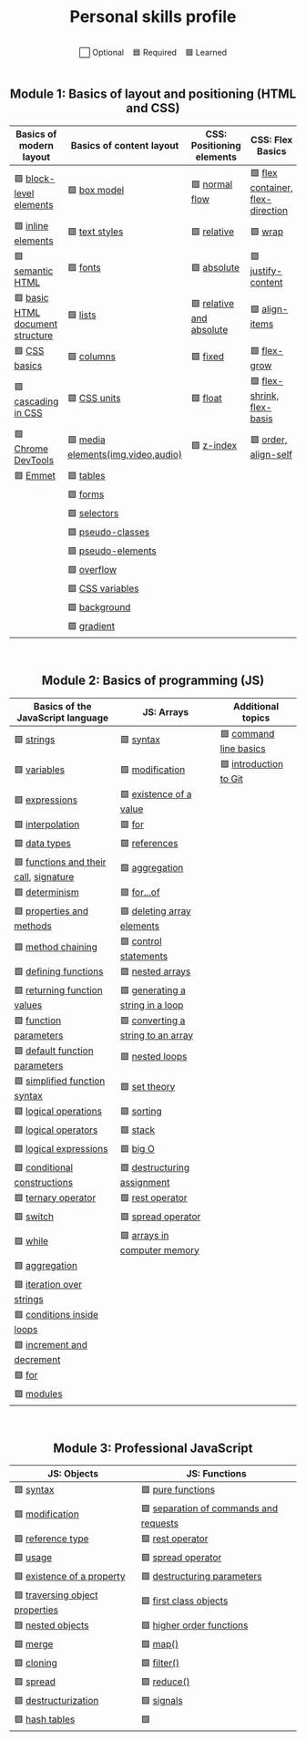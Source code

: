 [block-level elements]: https://ru.hexlet.io/courses/layout-designer-basics/lessons/block-model/theory_unit
[inline elements]: https://ru.hexlet.io/courses/layout-designer-basics/lessons/block-model/theory_unit
[semantic HTML]: https://ru.hexlet.io/courses/layout-designer-basics/lessons/semantic-html/theory_unit
[basic HTML document structure]: https://ru.hexlet.io/courses/layout-designer-basics/lessons/page-structure/theory_unit
[CSS basics]: https://ru.hexlet.io/courses/layout-designer-basics/lessons/css-intro/theory_unit
[cascading in CSS]: https://ru.hexlet.io/courses/layout-designer-basics/lessons/css-cascade/theory_unit
[Chrome DevTools]: https://ru.hexlet.io/courses/layout-designer-basics/lessons/devtools/theory_unit
[Emmet]: https://ru.hexlet.io/courses/layout-designer-basics/lessons/emmet/theory_unit

[box model]: https://ru.hexlet.io/courses/css-content/lessons/box-model/theory_unit
[text styles]: https://ru.hexlet.io/courses/css-content/lessons/text/theory_unit
[fonts]: https://ru.hexlet.io/courses/css-content/lessons/fonts/theory_unit
[lists]: https://ru.hexlet.io/courses/css-content/lessons/list/theory_unit
[columns]: https://ru.hexlet.io/courses/css-content/lessons/columns/theory_unit
[CSS Units]: https://ru.hexlet.io/courses/css-content/lessons/units/theory_unit
[media elements(img,video,audio)]: https://ru.hexlet.io/courses/css-content/lessons/media/theory_unit
[tables]: https://ru.hexlet.io/courses/css-content/lessons/table/theory_unit
[forms]: https://ru.hexlet.io/courses/css-content/lessons/forms/theory_unit
[selectors]: https://ru.hexlet.io/courses/css-content/lessons/selectors/theory_unit
[pseudo-classes]: https://ru.hexlet.io/courses/css-content/lessons/pseudoclasses/theory_unit
[pseudo-elements]: https://ru.hexlet.io/courses/css-content/lessons/pseudoelements/theory_unit
[overflow]: https://ru.hexlet.io/courses/css-content/lessons/overflow/theory_unit
[css variables]: https://ru.hexlet.io/courses/css-content/lessons/variables/theory_unit
[background]: https://ru.hexlet.io/courses/css-content/lessons/background/theory_unit
[gradient]: https://ru.hexlet.io/courses/css-content/lessons/gradient/theory_unit

[normal flow]: https://ru.hexlet.io/courses/css-positioning/lessons/flow/theory_unit
[relative]: https://ru.hexlet.io/courses/css-positioning/lessons/relative/theory_unit
[absolute]: https://ru.hexlet.io/courses/css-positioning/lessons/absolute/theory_unit
[relative and absolute]: https://ru.hexlet.io/courses/css-positioning/lessons/relative-and-absolute/theory_unit
[fixed]: https://ru.hexlet.io/courses/css-positioning/lessons/fixed/theory_unit
[float]: https://ru.hexlet.io/courses/css-positioning/lessons/float/theory_unit
[z-index]: https://ru.hexlet.io/courses/css-positioning/lessons/z-index/theory_unit

[flex container, flex-direction]: https://ru.hexlet.io/courses/css-flex/lessons/container/theory_unit
[wrap]: https://ru.hexlet.io/courses/css-flex/lessons/wrap/theory_unit
[justify-content]: https://ru.hexlet.io/courses/css-flex/lessons/justify-content/theory_unit
[align-items]: https://ru.hexlet.io/courses/css-flex/lessons/align-items/theory_unit
[flex-grow]: https://ru.hexlet.io/courses/css-flex/lessons/flex-grow/theory_unit
[flex-shrink, flex-basis]: https://ru.hexlet.io/courses/css-flex/lessons/items-flexible/theory_unit
[order, align-self]: https://ru.hexlet.io/courses/css-flex/lessons/items-position/theory_unit

[strings]: https://ru.hexlet.io/courses/js-basics/lessons/strings/theory_unit
[variables]: https://ru.hexlet.io/courses/js-basics/lessons/variables/theory_unit
[expressions]: https://ru.hexlet.io/courses/js-basics/lessons/variables-expression/theory_unit
[interpolation]: https://ru.hexlet.io/courses/js-basics/lessons/interpolation/theory_unit
[data types]: https://ru.hexlet.io/courses/js-basics/lessons/data-types/theory_unit
[functions and their call]: https://ru.hexlet.io/courses/js-basics/lessons/calling-functions/theory_unit
[signature]: https://ru.hexlet.io/courses/js-basics/lessons/signature/theory_unit
[determinism]: https://ru.hexlet.io/courses/js-basics/lessons/deterministic/theory_unit
[properties and methods]: https://ru.hexlet.io/courses/js-basics/lessons/properties-methods/theory_unit
[method chaining]: https://ru.hexlet.io/courses/js-basics/lessons/methods-chain/theory_unit
[defining functions]: https://ru.hexlet.io/courses/js-basics/lessons/functions-define/theory_unit
[returning function values]: https://ru.hexlet.io/courses/js-basics/lessons/functions-return/theory_unit
[function parameters]: https://ru.hexlet.io/courses/js-basics/lessons/functions-parameters/theory_unit
[default function parameters]: https://ru.hexlet.io/courses/js-basics/lessons/functions-default-parameters/theory_unit
[simplified function syntax]: https://ru.hexlet.io/courses/js-basics/lessons/functions-short-syntax/theory_unit
[logical operations]: https://ru.hexlet.io/courses/js-basics/lessons/logical-operations/theory_unit
[logical operators]: https://ru.hexlet.io/courses/js-basics/lessons/logical-operators/theory_unit
[logical expressions]: https://ru.hexlet.io/courses/js-basics/lessons/logical-expressions/theory_unit
[conditional constructions]: https://ru.hexlet.io/courses/js-basics/lessons/conditionals/theory_unit
[ternary operator]: https://ru.hexlet.io/courses/js-basics/lessons/ternary-operator/theory_unit
[switch]: https://ru.hexlet.io/courses/js-basics/lessons/switch/theory_unit
[while]: https://ru.hexlet.io/courses/js-basics/lessons/while/theory_unit
[aggregation]: https://ru.hexlet.io/courses/js-basics/lessons/aggregation/theory_unit
[iteration over strings]: https://ru.hexlet.io/courses/js-basics/lessons/iteration-over-strings/theory_unit
[conditions inside loops]: https://ru.hexlet.io/courses/js-basics/lessons/conditions-inside-loops/theory_unit
[increment and decrement]: https://ru.hexlet.io/courses/js-basics/lessons/mutators/theory_unit
[for]: https://ru.hexlet.io/courses/js-basics/lessons/for/theory_unit
[modules]: https://ru.hexlet.io/courses/js-basics/lessons/modules/theory_unit

[syntax]: https://ru.hexlet.io/courses/js-arrays/lessons/syntax/theory_unit
[modification]: https://ru.hexlet.io/courses/js-arrays/lessons/modification/theory_unit
[existence of a value]: https://ru.hexlet.io/courses/js-arrays/lessons/isset/theory_unit
[for]: https://ru.hexlet.io/courses/js-arrays/lessons/for/theory_unit
[references]: https://ru.hexlet.io/courses/js-arrays/lessons/references/theory_unit
[aggregation]: https://ru.hexlet.io/courses/js-arrays/lessons/aggregation/theory_unit
[for...of]: https://ru.hexlet.io/courses/js-arrays/lessons/for-of/theory_unit
[deleting array elements]: https://ru.hexlet.io/courses/js-arrays/lessons/removing/theory_unit
[control statements]: https://ru.hexlet.io/courses/js-arrays/lessons/control-statements/theory_unit
[nested arrays]: https://ru.hexlet.io/courses/js-arrays/lessons/nested-arrays/theory_unit
[generating a string in a loop]: https://ru.hexlet.io/courses/js-arrays/lessons/build-strings/theory_unit
[converting a string to an array]: https://ru.hexlet.io/courses/js-arrays/lessons/strings/theory_unit
[nested loops]: https://ru.hexlet.io/courses/js-arrays/lessons/nested-loops/theory_unit
[set theory]: https://ru.hexlet.io/courses/js-arrays/lessons/set-theory/theory_unit
[sorting]: https://ru.hexlet.io/courses/js-arrays/lessons/sorting/theory_unit
[stack]: https://ru.hexlet.io/courses/js-arrays/lessons/stack/theory_unit
[big O]: https://ru.hexlet.io/courses/js-arrays/lessons/big-o/theory_unit
[destructuring assignment]: https://ru.hexlet.io/courses/js-arrays/lessons/destructuring/theory_unit
[rest operator]: https://ru.hexlet.io/courses/js-arrays/lessons/rest-operator/theory_unit
[spread operator]: https://ru.hexlet.io/courses/js-arrays/lessons/spread-operator/theory_unit
[arrays in computer memory]: https://ru.hexlet.io/courses/js-arrays/lessons/implementation/theory_unit

[command line basics]: https://ru.hexlet.io/courses/cli-basics
[introduction to Git]: https://ru.hexlet.io/courses/intro_to_git

[syntax]: https://ru.hexlet.io/courses/js-objects/lessons/syntax/theory_unit
[modification]: https://ru.hexlet.io/courses/js-objects/lessons/modifications/theory_unit
[reference type]: https://ru.hexlet.io/courses/js-objects/lessons/references/theory_unit
[usage]: https://ru.hexlet.io/courses/js-objects/lessons/using/theory_unit
[existence of a property]: https://ru.hexlet.io/courses/js-objects/lessons/property-existence/theory_unit
[traversing object properties]: https://ru.hexlet.io/courses/js-objects/lessons/for-of/theory_unit
[nested objects]: https://ru.hexlet.io/courses/js-objects/lessons/nested-objects/theory_unit
[merge]: https://ru.hexlet.io/courses/js-objects/lessons/merging/theory_unit
[cloning]: https://ru.hexlet.io/courses/js-objects/lessons/cloning/theory_unit
[spread]: https://ru.hexlet.io/courses/js-objects/lessons/spread-operator/theory_unit
[destructurization]: https://ru.hexlet.io/courses/js-objects/lessons/destructuring/theory_unit
[hash tables]: https://ru.hexlet.io/courses/js-objects/lessons/hash-table/theory_unit

[pure functions]: https://ru.hexlet.io/courses/js-functions/lessons/pure-functions/theory_unit
[separation of commands and requests]: https://ru.hexlet.io/courses/js-functions/lessons/command-query-separation/theory_unit
[rest operator]: https://ru.hexlet.io/courses/js-functions/lessons/rest-operator/theory_unit
[spread operator]: https://ru.hexlet.io/courses/js-functions/lessons/spread-operator/theory_unit
[destructuring parameters]: https://ru.hexlet.io/courses/js-functions/lessons/params-destructuring/theory_unit
[first class objects]: https://ru.hexlet.io/courses/js-functions/lessons/first-class-citizen/theory_unit
[higher order functions]: https://ru.hexlet.io/courses/js-functions/lessons/high-order-functions/theory_unit
[map()]: https://ru.hexlet.io/courses/js-functions/lessons/map/theory_unit
[filter()]: https://ru.hexlet.io/courses/js-functions/lessons/filter/theory_unit
[reduce()]: https://ru.hexlet.io/courses/js-functions/lessons/reduce/theory_unit
[signals]: https://ru.hexlet.io/courses/js-functions/lessons/signals/theory_unit

<h1 align="center">
  Personal skills profile
</h1>

<br>

<div align="center">
  ⬜ Optional &nbsp;&nbsp; 🟦 Required &nbsp;&nbsp; 🟩 Learned
</div>

<br>

<h2 align="center">
  Module 1: Basics of layout and positioning (HTML and CSS)
</h2>

| Basics of modern layout| Basics of content layout  | CSS: Positioning elements|CSS: Flex Basics        |
|------------------------|---------------------------|-------------------------|-------------------------|
| 🟩 [block-level elements]| 🟩 [box model]          | 🟩 [normal flow]        | 🟩 [flex container, flex-direction]|
| 🟩 [inline elements]     | 🟩 [text styles]        | 🟩 [relative]           | 🟩 [wrap]               |
| 🟩 [semantic HTML]       | 🟩 [fonts]              | 🟩 [absolute]           | 🟩 [justify-content]    |
| 🟩 [basic HTML document structure]| 🟩 [lists]     | 🟩 [relative and absolute]| 🟩 [align-items]      |
| 🟩 [CSS basics]          | 🟩 [columns]            | 🟩 [fixed]              | 🟩 [flex-grow]          |
| 🟩 [cascading in CSS]    | 🟩 [CSS units]          | 🟩 [float]              | 🟩 [flex-shrink, flex-basis]|
| 🟩 [Chrome DevTools]     | 🟩 [media elements(img,video,audio)]| 🟩 [z-index]| 🟩 [order, align-self]  | 
| 🟩 [Emmet]               | 🟩 [tables]             |
|                          | 🟩 [forms]              |
|                          | 🟩 [selectors]          |
|                          | 🟩 [pseudo-classes]     |
|                          | 🟩 [pseudo-elements]    |
|                          | 🟩 [overflow]           |
|                          | 🟩 [CSS variables]      |
|                          | 🟩 [background]         |
|                          | 🟩 [gradient]           |

<br>

<h2 align="center">
  Module 2: Basics of programming (JS)
</h2>

| Basics of the JavaScript language|JS: Arrays          |Additional topics      |
|--------------------------------|----------------------|-----------------------|
| 🟩 [strings]                   | 🟩 [syntax]          | 🟩 [command line basics]|
| 🟩 [variables]                 | 🟩 [modification]| 🟩 [introduction to Git]    | 
| 🟩 [expressions]               | 🟩 [existence of a value]| 
| 🟩 [interpolation]             | 🟩 [for]                 | 
| 🟩 [data types]                | 🟩 [references]          | 
| 🟩 [functions and their call], [signature]| 🟩 [aggregation]|
| 🟩 [determinism]               | 🟩 [for...of]|
| 🟩 [properties and methods]    | 🟩 [deleting array elements]| 
| 🟩 [method chaining]           | 🟩 [control statements]|
| 🟩 [defining functions]        | 🟩 [nested arrays]|
| 🟩 [returning function values] | 🟩 [generating a string in a loop]|
| 🟩 [function parameters]       | 🟩 [converting a string to an array]|
| 🟩 [default function parameters]| 🟩 [nested loops]|
| 🟩 [simplified function syntax]| 🟩 [set theory]|
| 🟩 [logical operations]        | 🟩 [sorting]|
| 🟩 [logical operators]         | 🟩 [stack]|
| 🟩 [logical expressions]       | 🟩 [big O]|
| 🟩 [conditional constructions] | 🟩 [destructuring assignment]|
| 🟩 [ternary operator]          | 🟩 [rest operator]|
| 🟩 [switch]                    | 🟩 [spread operator]|
| 🟩 [while]                     | 🟩 [arrays in computer memory]|
| 🟩 [aggregation]               |
| 🟩 [iteration over strings]    |
| 🟩 [conditions inside loops]   |
| 🟩 [increment and decrement]   |
| 🟩 [for]                       |
| 🟩 [modules]                   |

<br>

<h2 align="center">
  Module 3: Professional JavaScript
</h2>

|JS: Objects              |JS: Functions      |
|-------------------------|-------------------|
| 🟩 [syntax]             | 🟩 [pure functions]|
| 🟩 [modification]       | 🟩 [separation of commands and requests]|
| 🟩 [reference type]     | 🟩 [rest operator]|
| 🟩 [usage]              | 🟩 [spread operator]|
| 🟩 [existence of a property]| 🟩 [destructuring parameters]|
| 🟩 [traversing object properties]| 🟩 [first class objects]|
| 🟩 [nested objects]     | 🟩 [higher order functions]|
| 🟩 [merge]              | 🟩 [map()]|
| 🟩 [cloning]            | 🟩 [filter()]|
| 🟩 [spread]             | 🟩 [reduce()]|
| 🟩 [destructurization]  | 🟩 [signals]|
| 🟩 [hash tables]        | 🟩 |
